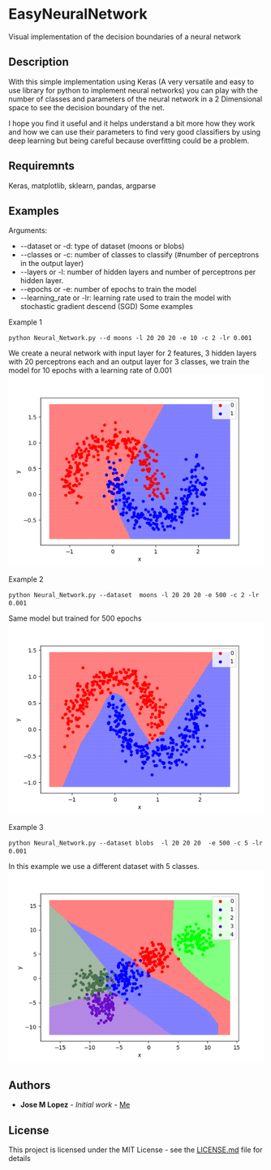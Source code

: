 # EasyNeuralNetwork
Visual implementation of the decision boundaries of a neural network

## Description

With this simple implementation using Keras (A very versatile and easy to use library for python to implement neural networks) you can play with the number of classes and parameters of the neural network in a 2 Dimensional space to see the decision boundary of the net.

I hope you find it useful and it helps understand a bit more how they work and how we can use their parameters to find very good classifiers by using deep learning but being careful because overfitting could be a problem.

## Requiremnts 

Keras, matplotlib, sklearn, pandas, argparse

## Examples 

Arguments:

* --dataset or -d: type of dataset (moons or blobs)
* --classes or -c: number of classes to classify (#number of perceptrons in the output layer)
* --layers or -l: number of hidden layers and number of perceptrons per hidden layer.
* --epochs or -e: number of epochs to train the model
* --learning_rate or -lr: learning rate used to train the model with stochastic gradient descend (SGD)
Some examples

Example 1
```
python Neural_Network.py --d moons -l 20 20 20 -e 10 -c 2 -lr 0.001
```
We create a neural network with input layer for 2 features, 3 hidden layers with 20 perceptrons each and an output layer for 3 classes, we train the model for 10 epochs with a learning rate of 0.001 
![alt text](https://raw.githubusercontent.com/JoseMLopezSanz/EasyNeuralNetwork/master/Figure_1.png)


Example 2
```
python Neural_Network.py --dataset  moons -l 20 20 20 -e 500 -c 2 -lr 0.001
```
Same model but trained for 500 epochs 
![alt text](https://raw.githubusercontent.com/JoseMLopezSanz/EasyNeuralNetwork/master/Figure_2.png)


Example 3
```
python Neural_Network.py --dataset blobs  -l 20 20 20  -e 500 -c 5 -lr 0.001
```
In this example we use a different dataset with 5 classes. 
![alt text](https://raw.githubusercontent.com/JoseMLopezSanz/EasyNeuralNetwork/master/Figure_3.png)



## Authors

* **Jose M Lopez** - *Initial work* - [Me](https://github.com/JoseMLopezSanz)

## License

This project is licensed under the MIT License - see the [LICENSE.md](LICENSE.md) file for details
